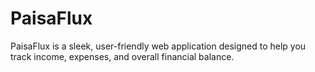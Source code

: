 # PaisaFlux
PaisaFlux is a sleek, user-friendly web application designed to help you track income, expenses, and overall financial balance.
